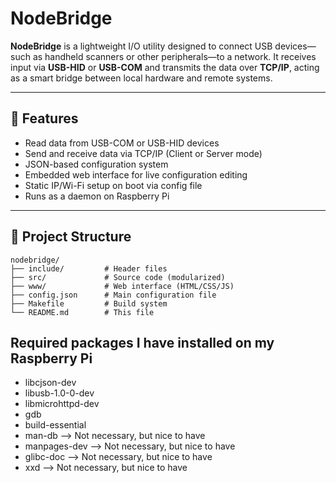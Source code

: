 # NodeBridge

**NodeBridge** is a lightweight I/O utility designed to connect USB devices—such as handheld scanners or other peripherals—to a network.
It receives input via **USB-HID** or **USB-COM** and transmits the data over **TCP/IP**, acting as a smart bridge between local hardware and remote systems.

---

## 🔧 Features
- Read data from USB-COM or USB-HID devices
- Send and receive data via TCP/IP (Client or Server mode)
- JSON-based configuration system
- Embedded web interface for live configuration editing
- Static IP/Wi-Fi setup on boot via config file
- Runs as a daemon on Raspberry Pi

---

## 📁 Project Structure
```
nodebridge/
├── include/         # Header files
├── src/             # Source code (modularized)
├── www/             # Web interface (HTML/CSS/JS)
├── config.json      # Main configuration file
├── Makefile         # Build system
└── README.md        # This file
```

## Required packages I have installed on my Raspberry Pi
- libcjson-dev 
- libusb-1.0-0-dev 
- libmicrohttpd-dev
- gdb
- build-essential
- man-db --> Not necessary, but nice to have
- manpages-dev --> Not necessary, but nice to have
- glibc-doc --> Not necessary, but nice to have
- xxd --> Not necessary, but nice to have
